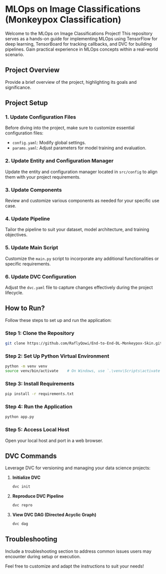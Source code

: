 # MLOps on Image Classifications (Monkeypox Classification)

Welcome to the MLOps on Image Classifications Project! This repository serves as a hands-on guide for implementing MLOps using TensorFlow for deep learning, TensorBoard for tracking callbacks, and DVC for building pipelines. Gain practical experience in MLOps concepts within a real-world scenario.

## Project Overview

Provide a brief overview of the project, highlighting its goals and significance.

## Project Setup

### 1. Update Configuration Files

Before diving into the project, make sure to customize essential configuration files:

- `config.yaml`: Modify global settings.
- `params.yaml`: Adjust parameters for model training and evaluation.

### 2. Update Entity and Configuration Manager

Update the entity and configuration manager located in `src/config` to align them with your project requirements.

### 3. Update Components

Review and customize various components as needed for your specific use case.

### 4. Update Pipeline

Tailor the pipeline to suit your dataset, model architecture, and training objectives.

### 5. Update Main Script

Customize the `main.py` script to incorporate any additional functionalities or specific requirements.

### 6. Update DVC Configuration

Adjust the `dvc.yaml` file to capture changes effectively during the project lifecycle.

## How to Run?

Follow these steps to set up and run the application:

### Step 1: Clone the Repository

```bash
git clone https://github.com/RaflyQowi/End-to-End-DL-Monkeypox-Skin.git
```

### Step 2: Set Up Python Virtual Environment

```bash
python -m venv venv
source venv/bin/activate    # On Windows, use `.\venv\Scripts\activate`
```

### Step 3: Install Requirements

```bash
pip install -r requirements.txt
```

### Step 4: Run the Application

```bash
python app.py
```

### Step 5: Access Local Host

Open your local host and port in a web browser.

## DVC Commands

Leverage DVC for versioning and managing your data science projects:

1. **Initialize DVC**

   ```bash
   dvc init
   ```

2. **Reproduce DVC Pipeline**

   ```bash
   dvc repro
   ```

3. **View DVC DAG (Directed Acyclic Graph)**

   ```bash
   dvc dag
   ```

## Troubleshooting

Include a troubleshooting section to address common issues users may encounter during setup or execution.

Feel free to customize and adapt the instructions to suit your needs!
